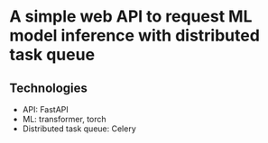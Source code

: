 # A simple web API to request ML model inference with distributed task queue

## Technologies

- API: FastAPI
- ML: transformer, torch
- Distributed task queue: Celery